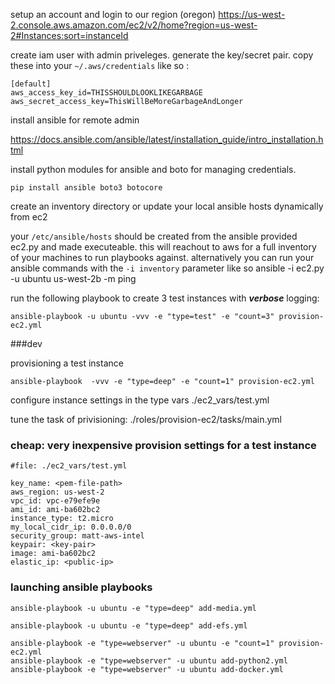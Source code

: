 
setup an account and login to our region (oregon)
https://us-west-2.console.aws.amazon.com/ec2/v2/home?region=us-west-2#Instances:sort=instanceId

create iam user with admin priveleges. generate the key/secret pair.  copy these into your ```~/.aws/credentials``` like so :

```
[default]
aws_access_key_id=THISSHOULDLOOKLIKEGARBAGE
aws_secret_access_key=ThisWillBeMoreGarbageAndLonger
```

install ansible for remote admin

[https://docs.ansible.com/ansible/latest/installation_guide/intro_installation.html
](https://docs.ansible.com/ansible/latest/installation_guide/intro_installation.html
)

install python modules for ansible and boto for managing credentials.  
```
pip install ansible boto3 botocore
```

create an inventory directory or update your local ansible hosts dynamically from ec2

your ```/etc/ansible/hosts``` should be created from the ansible provided ec2.py and made executeable. this will reachout to aws for a full inventory of your machines to run playbooks against. alternatively you can run your ansible commands with the ```-i inventory``` parameter like so ansible -i ec2.py -u ubuntu us-west-2b -m ping



run the following playbook to create 3 test instances with ***verbose*** logging:

```
ansible-playbook -u ubuntu -vvv -e "type=test" -e "count=3" provision-ec2.yml
```



###dev

provisioning a test instance

```ansible-playbook  -vvv -e "type=deep" -e "count=1" provision-ec2.yml```


configure instance settings in the type vars ./ec2_vars/test.yml

tune the task of privisioning: ./roles/provision-ec2/tasks/main.yml


### cheap: very inexpensive provision settings for a test instance

```
#file: ./ec2_vars/test.yml

key_name: <pem-file-path>
aws_region: us-west-2
vpc_id: vpc-e79efe9e
ami_id: ami-ba602bc2
instance_type: t2.micro
my_local_cidr_ip: 0.0.0.0/0
security_group: matt-aws-intel
keypair: <key-pair>
image: ami-ba602bc2
elastic_ip: <public-ip>
```




### launching ansible playbooks

```ansible-playbook -u ubuntu -e "type=deep" add-media.yml```


```ansible-playbook -u ubuntu -e "type=deep" add-efs.yml```


```
ansible-playbook -e "type=webserver" -u ubuntu -e "count=1" provision-ec2.yml
ansible-playbook -e "type=webserver" -u ubuntu add-python2.yml
ansible-playbook -e "type=webserver" -u ubuntu add-docker.yml
```




